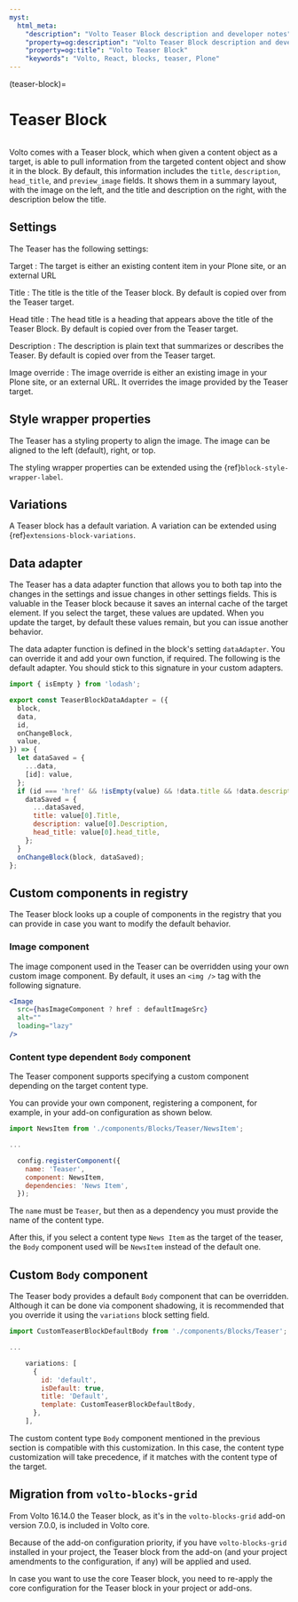 ```yaml
---
myst:
  html_meta:
    "description": "Volto Teaser Block description and developer notes"
    "property=og:description": "Volto Teaser Block description and developer notes"
    "property=og:title": "Volto Teaser Block"
    "keywords": "Volto, React, blocks, teaser, Plone"
---
```


(teaser-block)=

# Teaser Block

```{versionadded} Volto 16.14.0
```

Volto comes with a Teaser block, which when given a content object as a target, is able to pull information from the targeted content object and show it in the block.
By default, this information includes the `title`, `description`, `head_title`, and `preview_image` fields.
It shows them in a summary layout, with the image on the left, and the title and description on the right, with the description below the title.

## Settings

The Teaser has the following settings:

Target
: The target is either an existing content item in your Plone site, or an external URL

Title
: The title is the title of the Teaser block.
By default is copied over from the Teaser target.

Head title
: The head title is a heading that appears above the title of the Teaser Block.
By default is copied over from the Teaser target.

Description
: The description is plain text that summarizes or describes the Teaser.
By default is copied over from the Teaser target.

Image override
: The image override is either an existing image in your Plone site, or an external URL.
It overrides the image provided by the Teaser target.

## Style wrapper properties

The Teaser has a styling property to align the image.
The image can be aligned to the left (default), right, or top.

The styling wrapper properties can be extended using the {ref}`block-style-wrapper-label`.

## Variations

A Teaser block has a default variation.
A variation can be extended using {ref}`extensions-block-variations`.

## Data adapter

The Teaser has a data adapter function that allows you to both tap into the changes in the settings and issue changes in other settings fields.
This is valuable in the Teaser block because it saves an internal cache of the target element.
If you select the target, these values are updated.
When you update the target, by default these values remain, but you can issue another behavior.

The data adapter function is defined in the block's setting `dataAdapter`.
You can override it and add your own function, if required.
The following is the default adapter.
You should stick to this signature in your custom adapters.

```js
import { isEmpty } from 'lodash';

export const TeaserBlockDataAdapter = ({
  block,
  data,
  id,
  onChangeBlock,
  value,
}) => {
  let dataSaved = {
    ...data,
    [id]: value,
  };
  if (id === 'href' && !isEmpty(value) && !data.title && !data.description) {
    dataSaved = {
      ...dataSaved,
      title: value[0].Title,
      description: value[0].Description,
      head_title: value[0].head_title,
    };
  }
  onChangeBlock(block, dataSaved);
};
```

## Custom components in registry

The Teaser block looks up a couple of components in the registry that you can provide in case you want to modify the default behavior.

### Image component

The image component used in the Teaser can be overridden using your own custom image component.
By default, it uses an `<img />` tag with the following signature.

```jsx
<Image
  src={hasImageComponent ? href : defaultImageSrc}
  alt=""
  loading="lazy"
/>
```

### Content type dependent `Body` component

The Teaser component supports specifying a custom component depending on the target content type.

You can provide your own component, registering a component, for example, in your add-on configuration as shown below.

```js
import NewsItem from './components/Blocks/Teaser/NewsItem';

...

  config.registerComponent({
    name: 'Teaser',
    component: NewsItem,
    dependencies: 'News Item',
  });
```

The `name` must be `Teaser`, but then as a dependency you must provide the name of the content type.

After this, if you select a content type `News Item` as the target of the teaser, the `Body` component used will be `NewsItem` instead of the default one.

## Custom `Body` component

The Teaser body provides a default `Body` component that can be overridden.
Although it can be done via component shadowing, it is recommended that you override it using the `variations` block setting field.

```js
import CustomTeaserBlockDefaultBody from './components/Blocks/Teaser';

...

    variations: [
      {
        id: 'default',
        isDefault: true,
        title: 'Default',
        template: CustomTeaserBlockDefaultBody,
      },
    ],
```

The custom content type `Body` component mentioned in the previous section is compatible with this customization.
In this case, the content type customization will take precedence, if it matches with the content type of the target.

## Migration from `volto-blocks-grid`

From Volto 16.14.0 the Teaser block, as it's in the `volto-blocks-grid` add-on version 7.0.0, is included in Volto core.

Because of the add-on configuration priority, if you have `volto-blocks-grid` installed in your project, the Teaser block from the add-on (and your project amendments to the configuration, if any) will be applied and used.

In case you want to use the core Teaser block, you need to re-apply the core configuration for the Teaser block in your project or add-ons.
